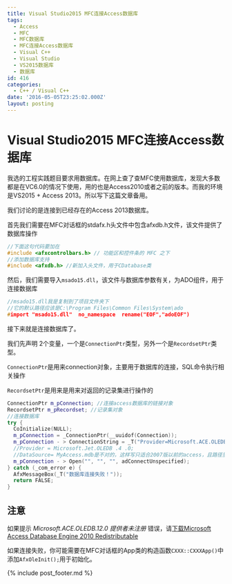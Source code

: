```yaml
---
title: Visual Studio2015 MFC连接Access数据库
tags:
  - Access
  - MFC
  - MFC数据库
  - MFC连接Access数据库
  - Visual C++
  - Visual Studio
  - VS2015数据库
  - 数据库
id: 416
categories:
  - C++ / Visual C++
date: '2016-05-05T23:25:02.000Z'
layout: posting
---
```


# Visual Studio2015 MFC连接Access数据库

我选的工程实践题目要求用数据库。在网上查了查MFC使用数据库，发现大多数都是在VC6.0的情况下使用，用的也是Access2010或者之前的版本。而我的环境是VS2015 + Access 2013。所以写下这篇文章备用。

我们讨论的是连接到已经存在的Access 2013数据库。

首先我们需要在MFC对话框的stdafx.h头文件中包含afxdb.h文件，该文件提供了数据库操作
```c++
//下面这句代码要加在
#include <afxcontrolbars.h> // 功能区和控件条的 MFC 之下
//添加数据库支持
#include <afxdb.h> //新加入头文件，用于CDatabase类
```

然后，我们需要导入`msado15.dll`，该文件与数据库参数有关，为ADO组件，用于连接数据库
```c++
//msado15.dll我是复制到了项目文件夹下 
//它的默认路径应该是C:\Program Files\Common Files\System\ado
#import "msado15.dll"  no_namespace  rename("EOF","adoEOF")
```

接下来就是连接数据库了。

我们先声明 2个变量，一个是`ConnectionPtr`类型，另外一个是`RecordsetPtr`类型。

`ConnectionPtr`是用来connection对象，主要用于数据库的连接，SQL命令执行相关操作

`RecordsetPtr`是用来是用来对返回的记录集进行操作的

```c++
ConnectionPtr m_pConnection; //连接access数据库的链接对象 
RecordsetPtr m_pRecordset; //记录集对象
//连接数据库 
try {
  CoInitialize(NULL);
  m_pConnection = _ConnectionPtr(__uuidof(Connection));
  m_pConnection - > ConnectionString = _T("Provider=Microsoft.ACE.OLEDB.12.0;\ DataSource=X:\\MetroData\\StationData.accdb;"); //这里照着老版的书上写
  //Provider = Microsoft.Jet.OLEDB .4 .0;
  //DataSource= MyAccess.mdb是不对的，这样写只适合2007版以前的access，且路径里面的\必须改成 
  m_pConnection - > Open("", "", "", adConnectUnspecified);
} catch (_com_error e) {
  AfxMessageBox(_T("数据库连接失败！"));
  return FALSE;
}
```

## 注意

如果提示 _Microsoft.ACE.OLEDB.12.0 提供者未注册_ 错误，请[下载Microsoft Access Database Engine 2010 Redistributable](https://www.microsoft.com/en-us/download/details.aspx?id=13255)

如果连接失败，你可能需要在MFC对话框的App类的构造函数`CXXX::CXXXApp()`中添加`AfxOleInit();`用于初始化。



{% include post_footer.md %}